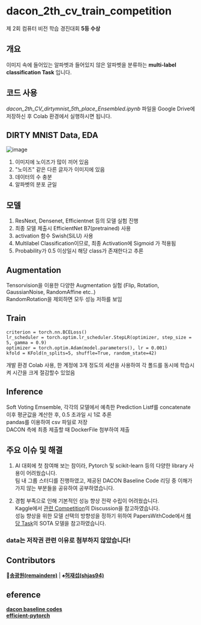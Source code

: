 # dacon_2th_cv_train_competition

제 2회 컴퓨터 비전 학습 경진대회 **5등 수상**  

## 개요   

이미지 속에 들어있는 알파벳과 들어있지 않은 알파벳을 분류하는 **multi-label classification Task** 입니다.

## 코드 사용

*dacon_2th_CV_dirtymnist_5th_place_Ensembled.ipynb* 파일을 Google Drive에 저장하신 후 Colab 환경에서 실행하시면 됩니다.  


## DIRTY MNIST Data, EDA  
![image](https://user-images.githubusercontent.com/48322490/122669878-353ab080-d1fa-11eb-8bc3-3f59eadd2b82.png)
  
1. 이미지에 노이즈가 많이 끼어 있음  
2. "노이즈" 같은 다른 글자가 이미지에 있음  
3. 데이터의 수 충분  
4. 알파벳의 분포 균일  
  
## 모델  
  
1. ResNext, Densenet, Efficientnet 등의 모델 실험 진행  
2. 최종 모델 제출시 EfficientNet B7(pretrained) 사용  
3. activation 함수 Swish(SiLU) 사용  
4. Multilabel Classification이므로, 최종 Activation에 Sigmoid 가 적용됨   
5. Probability가 0.5 이상일시 해당 class가 존재한다고 추론   

## Augmentation  
  
Tensorvision을 이용한 다양한 Augmentation 실험 (Flip, Rotation, GaussianNoise, RandomAffine etc..)  
RandomRotation을 제외하면 모두 성능 저하를 보임  

## Train  
  
```
criterion = torch.nn.BCELoss()  
lr_scheduler = torch.optim.lr_scheduler.StepLR(optimizer, step_size = 5, gamma = 0.9)  
optimizer = torch.optim.Adam(model.parameters(), lr = 0.001) 
kfold = KFold(n_splits=5, shuffle=True, random_state=42) 
```
개발 환경 Colab 사용, 한 계정에 3개 정도의 세션을 사용하여 각 폴드를 동시에 학습시켜 시간을 크게 절감할수 있었음  
  
## Inference  
  
Soft Voting Emsemble, 각각의 모델에서 예측한 Prediction Listf를 concatenate  
이후 평균값을 계산한 후, 0.5 초과일 시 1로 추론  
pandas를 이용하여 csv 파일로 저장  
DACON 측에 최종 제출할 때 DockerFile 첨부하여 제출  

## 주요 이슈 및 해결  
  
1. AI 대회에 첫 참여해 보는 참이라, Pytorch 및 scikit-learn 등의 다양한 library 사용이 어려웠습니다.  
  팀 내 그룹 스터디를 진행하였고, 제공된 DACON Baseline Code 리딩 중 이해가 가지 않는 부분들을 공유하여 공부하였습니다.  
  
2. 경험 부족으로 인해 기본적인 성능 향상 전략 수립이 어려웠습니다.  
  Kaggle에서 [관련 Competition](https://www.kaggle.com/c/digit-recognizer/overview)의 Discussion을 참고하였습니다.   
  성능 향상을 위한 모델 선택의 방향성을 정하기 위하여 PapersWithCode에서 [해당 Task](https://paperswithcode.com/task/image-classification)의 SOTA 모델을 참고하였습니다.   


### data는 저작권 관련 이유로 첨부하지 않았습니다!  


## Contributors
:floppy_disk:**[송광원(remaindere)](https://github.com/remaindere)** | :spades:**[허재섭(shjas94)](https://github.com/shjas94)**

## eference
**[dacon baseline codes](https://dacon.io/competitions/official/235697/codeshare/2353?dtype=recent)**  
**[efficient-pytorch](https://github.com/lukemelas/EfficientNet-PyTorch)**  
   

